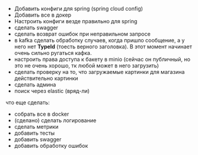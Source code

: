 - Добавить конфиги для spring (spring cloud config)
- Добавить все в докер
- Настроить конфиги везде правильно для spring
- сделать swagger
- сделать возврат ошибок при неправильном запросе
- в kafka сделать обработку случаев, когда пришло сообщение, а у него нет __TypeId__ (тоесть верного заголовка). В этот момент начинает очень сильно ругаться кафка.
- настроить права доступа к бакету в minio (сейчас он публичный, но это не очень хорошо, тк любой может в него загрузить)
- сделать проверку на то, что загружаемые картинки для магазина действительно картинки
- сделать админа
- поиск через elastic (вряд-ли)

что еще сделать:
- собрать все в docker
- (сделано) сделать логирование
- сделать метрики
- добавить тесты
- добавить swagger
- добавить обработку ошибок